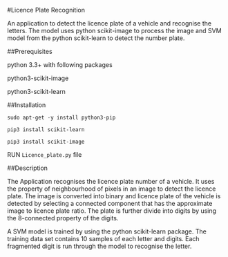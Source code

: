 #Licence Plate Recognition

An application to detect the licence plate of a vehicle and recognise the letters. The model uses python scikit-image to process the image and SVM model from the python scikit-learn to detect the number plate.

##Prerequisites

python 3.3+ with following packages


python3-scikit-image

python3-scikit-learn


##Installation
```
sudo apt-get -y install python3-pip

pip3 install scikit-learn

pip3 install scikit-image
```

RUN `Licence_plate.py` file


##Description

The Application recognises the licence plate number of a vehicle. It uses the property of neighbourhood of pixels in an image to detect the licence plate. The image is converted into binary and licence plate of the vehicle is detected by selecting a connected component that has the approximate image to licence plate ratio. The plate is further divide into digits by using the 8-connected property of the digits.

A SVM model is trained by using the python scikit-learn package. The training data set contains 10 samples of each letter and digits. Each fragmented digit is run through the model to recognise the letter.
